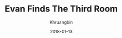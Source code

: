 ---
title: "Evan Finds The Third Room"
subtitle: "Khruangbin"
customForwardUrl: "https://www.youtube.com/watch?v=QcD_YXCxxZM"
displayImg: "https://img.youtube.com/vi/QcD_YXCxxZM/0.jpg"
date: "2018-01-13"
newTab: true 
---